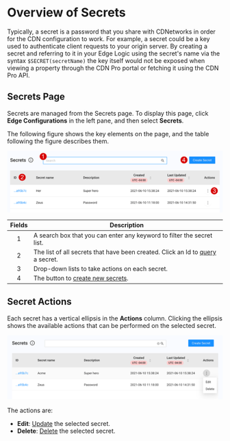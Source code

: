 # Overview of Secrets

Typically, a secret is a password that you share with CDNetworks in order for the CDN configuration to work. For example, a secret could be a key used to authenticate client requests to your origin server. By creating a secret and referring to it in your Edge Logic using the secret's name via the syntax `$SECRET(secretName)` the key itself would not be exposed when viewing a property through the CDN Pro portal or fetching it using the CDN Pro API.

## Secrets Page 

Secrets are managed from the Secrets page. To display this page, click **Edge Configurations** in the left pane, and then select **Secrets**. 

The following figure shows the key elements on the page, and the table following the figure describes them.

<p align="center"><img src="/docs/resources/images/secrets/secrets-w-numbers.png" alt="Secret List" width="900"></p>

| **Fields**   | **Description**                                                                                           |
| :----------: | --------------------------------------------------------------------------------------------------------- |
| 1            | A search box that you can enter any keyword to filter the secret list.                               |
| 2            | The list of all secrets that have been created. Click an Id to [query](</docs/portal/secrets/querying-secrets.md>) a secret.  |
| 3            | Drop-down lists to take actions on each secret.                      |
| 4            | The button to [create new secrets](</docs/portal/secrets/creating-secrets.md>).            |



## Secret Actions
Each secret has a vertical ellipsis in the **Actions** column. Clicking the ellipsis shows the available actions that can be performed on the selected secret.
<p align="center"><img src="/docs/resources/images/secrets/secrets-actions.png" alt="Secret Actions" width="900"></p>
The actions are:

- **Edit**: [Update](</docs/portal/secrets/editing-secrets.md>) the selected secret.
- **Delete**: [Delete](</docs/portal/secrets/deleting-secrets.md>) the selected secret.
